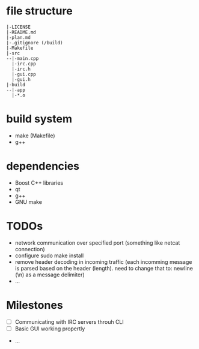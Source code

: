 # file structure
```
|-LICENSE
|-README.md
|-plan.md
|-.gitignore (/build)
|-Makefile
|-src
--|-main.cpp
  |-irc.cpp
  |-irc.h
  |-gui.cpp
  |-gui.h
|-build
--|-app
  |-*.o
```

# build system
- make (Makefile)
- g++

# dependencies
- Boost C++ libraries
- qt
- g++
- GNU make

# TODOs
- network communication over specified port (something like netcat connection)
- configure sudo make install
- remove header decoding in incoming traffic (each incomming message is parsed based on the header (length). need to change that to: newline (\n) as a message delimiter)
- ...

# Milestones
- [ ] Communicating with IRC servers throuh CLI
- [ ] Basic GUI working propertly
- ...
